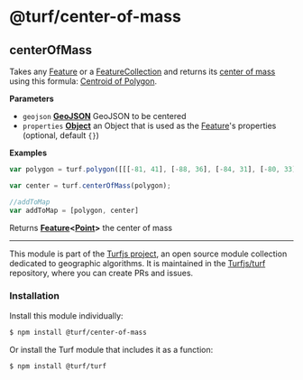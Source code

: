 # @turf/center-of-mass

<!-- Generated by documentation.js. Update this documentation by updating the source code. -->

## centerOfMass

Takes any [Feature](https://tools.ietf.org/html/rfc7946#section-3.2) or a [FeatureCollection](https://tools.ietf.org/html/rfc7946#section-3.3) and returns its [center of mass](https://en.wikipedia.org/wiki/Center_of_mass) using this formula: [Centroid of Polygon](https://en.wikipedia.org/wiki/Centroid#Centroid_of_polygon).

**Parameters**

-   `geojson` **[GeoJSON](https://tools.ietf.org/html/rfc7946#section-3)** GeoJSON to be centered
-   `properties` **[Object](https://developer.mozilla.org/en-US/docs/Web/JavaScript/Reference/Global_Objects/Object)** an Object that is used as the [Feature](https://tools.ietf.org/html/rfc7946#section-3.2)'s properties (optional, default `{}`)

**Examples**

```javascript
var polygon = turf.polygon([[[-81, 41], [-88, 36], [-84, 31], [-80, 33], [-77, 39], [-81, 41]]]);

var center = turf.centerOfMass(polygon);

//addToMap
var addToMap = [polygon, center]
```

Returns **[Feature](https://tools.ietf.org/html/rfc7946#section-3.2)&lt;[Point](https://tools.ietf.org/html/rfc7946#section-3.1.2)>** the center of mass

<!-- This file is automatically generated. Please don't edit it directly:
if you find an error, edit the source file (likely index.js), and re-run
./scripts/generate-readmes in the turf project. -->

---

This module is part of the [Turfjs project](http://turfjs.org/), an open source
module collection dedicated to geographic algorithms. It is maintained in the
[Turfjs/turf](https://github.com/Turfjs/turf) repository, where you can create
PRs and issues.

### Installation

Install this module individually:

```sh
$ npm install @turf/center-of-mass
```

Or install the Turf module that includes it as a function:

```sh
$ npm install @turf/turf
```
